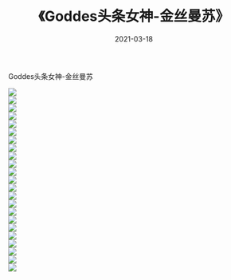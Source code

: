 ﻿---
layout: post
title:  《Goddes头条女神-金丝曼苏》
date:   2021-03-18
img: http://img.660000.xyz/Sharelink/网络美图/2021/Goddes头条女神-金丝曼苏/000.jpg
categories: [美女, 清纯, 唯美]
---

Goddes头条女神-金丝曼苏

  ![](http://img.660000.xyz/Sharelink/网络美图/2021/Goddes头条女神-金丝曼苏/001.jpg) <br> ![](http://img.660000.xyz/Sharelink/网络美图/2021/Goddes头条女神-金丝曼苏/002.jpg) <br> ![](http://img.660000.xyz/Sharelink/网络美图/2021/Goddes头条女神-金丝曼苏/003.jpg) <br> ![](http://img.660000.xyz/Sharelink/网络美图/2021/Goddes头条女神-金丝曼苏/004.jpg) <br> ![](http://img.660000.xyz/Sharelink/网络美图/2021/Goddes头条女神-金丝曼苏/005.jpg) <br> ![](http://img.660000.xyz/Sharelink/网络美图/2021/Goddes头条女神-金丝曼苏/006.jpg) <br> ![](http://img.660000.xyz/Sharelink/网络美图/2021/Goddes头条女神-金丝曼苏/007.jpg) <br> ![](http://img.660000.xyz/Sharelink/网络美图/2021/Goddes头条女神-金丝曼苏/008.jpg) <br> ![](http://img.660000.xyz/Sharelink/网络美图/2021/Goddes头条女神-金丝曼苏/009.jpg) <br> ![](http://img.660000.xyz/Sharelink/网络美图/2021/Goddes头条女神-金丝曼苏/010.jpg) <br> ![](http://img.660000.xyz/Sharelink/网络美图/2021/Goddes头条女神-金丝曼苏/011.jpg) <br> ![](http://img.660000.xyz/Sharelink/网络美图/2021/Goddes头条女神-金丝曼苏/012.jpg) <br> ![](http://img.660000.xyz/Sharelink/网络美图/2021/Goddes头条女神-金丝曼苏/013.jpg) <br> ![](http://img.660000.xyz/Sharelink/网络美图/2021/Goddes头条女神-金丝曼苏/014.jpg) <br> ![](http://img.660000.xyz/Sharelink/网络美图/2021/Goddes头条女神-金丝曼苏/015.jpg) <br> ![](http://img.660000.xyz/Sharelink/网络美图/2021/Goddes头条女神-金丝曼苏/016.jpg) <br> ![](http://img.660000.xyz/Sharelink/网络美图/2021/Goddes头条女神-金丝曼苏/017.jpg) <br> ![](http://img.660000.xyz/Sharelink/网络美图/2021/Goddes头条女神-金丝曼苏/018.jpg) <br> ![](http://img.660000.xyz/Sharelink/网络美图/2021/Goddes头条女神-金丝曼苏/019.jpg) <br> ![](http://img.660000.xyz/Sharelink/网络美图/2021/Goddes头条女神-金丝曼苏/020.jpg) <br> ![](http://img.660000.xyz/Sharelink/网络美图/2021/Goddes头条女神-金丝曼苏/021.jpg) <br> ![](http://img.660000.xyz/Sharelink/网络美图/2021/Goddes头条女神-金丝曼苏/022.jpg) <br> ![](http://img.660000.xyz/Sharelink/网络美图/2021/Goddes头条女神-金丝曼苏/023.jpg) <br>